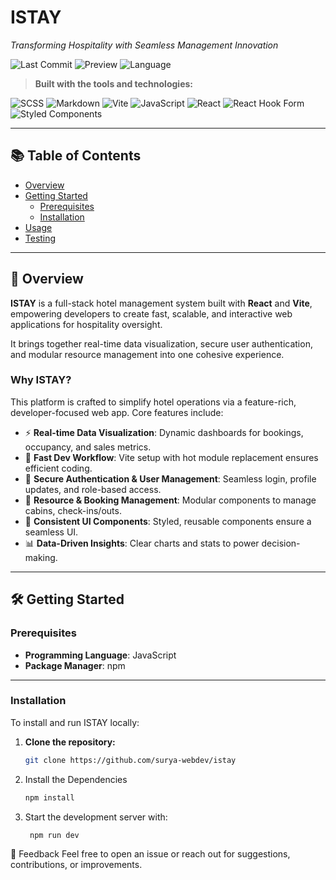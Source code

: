 # ISTAY

*Transforming Hospitality with Seamless Management Innovation*

![Last Commit](https://img.shields.io/github/last-commit/surya-webdev/istay?style=for-the-badge)
![Preview](https://img.shields.io/badge/preview-✅-blue?style=for-the-badge)
![Language](https://img.shields.io/badge/language-JavaScript-yellow?style=for-the-badge)

> **Built with the tools and technologies:**

![SCSS](https://img.shields.io/badge/-SCSS-black?style=flat-square&logo=sass)
![Markdown](https://img.shields.io/badge/-Markdown-000?style=flat-square&logo=markdown)
![Vite](https://img.shields.io/badge/-vite-646CFF?style=flat-square&logo=vite&logoColor=white)
![JavaScript](https://img.shields.io/badge/-JavaScript-F7DF1E?style=flat-square&logo=javascript&logoColor=black)
![React](https://img.shields.io/badge/-React-61DAFB?style=flat-square&logo=react&logoColor=black)
![React Hook Form](https://img.shields.io/badge/-React%20Hook%20Form-EC5990?style=flat-square&logo=reacthookform&logoColor=white)
![Styled Components](https://img.shields.io/badge/-styled--components-db7093?style=flat-square&logo=styled-components&logoColor=white)

---

## 📚 Table of Contents

- [Overview](#overview)
- [Getting Started](#getting-started)
  - [Prerequisites](#prerequisites)
  - [Installation](#installation)
- [Usage](#usage)
- [Testing](#testing)

---

## 🧠 Overview

**ISTAY** is a full-stack hotel management system built with **React** and **Vite**, empowering developers to create fast, scalable, and interactive web applications for hospitality oversight.

It brings together real-time data visualization, secure user authentication, and modular resource management into one cohesive experience.

### Why ISTAY?

This platform is crafted to simplify hotel operations via a feature-rich, developer-focused web app. Core features include:

- ⚡ **Real-time Data Visualization**: Dynamic dashboards for bookings, occupancy, and sales metrics.
- 🚀 **Fast Dev Workflow**: Vite setup with hot module replacement ensures efficient coding.
- 🔐 **Secure Authentication & User Management**: Seamless login, profile updates, and role-based access.
- 🏨 **Resource & Booking Management**: Modular components to manage cabins, check-ins/outs.
- 🧩 **Consistent UI Components**: Styled, reusable components ensure a seamless UI.
- 📊 **Data-Driven Insights**: Clear charts and stats to power decision-making.

---

## 🛠 Getting Started

### Prerequisites

- **Programming Language**: JavaScript  
- **Package Manager**: npm

---

### Installation

To install and run ISTAY locally:

1. **Clone the repository:**

   ```bash
   git clone https://github.com/surya-webdev/istay
   
2. Install the Dependencies
   ```bash
   npm install
   
3. Start the development server with:
   ```bash
    npm run dev

💬 Feedback
Feel free to open an issue or reach out for suggestions, contributions, or improvements.
